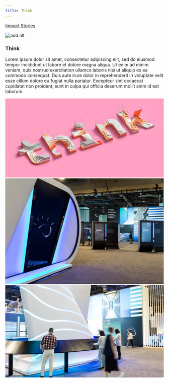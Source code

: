 ```yaml
---
title: Think
---
```


<column lg="16">

[Impact Stories](/impact)

</column>

<img alt="add alt" src="./images/Impact_1.png">

<grid background="gray-10">
<column md="2" lg="4">

### Think

</column>

<column md="6" lg="8">

<p size="md">Lorem ipsum dolor sit amet, consectetur adipiscing elit, sed do eiusmod tempor incididunt ut labore et dolore magna aliqua. Ut enim ad minim veniam, quis nostrud exercitation ullamco laboris nisi ut aliquip ex ea commodo consequat. Duis aute irure dolor in reprehenderit in voluptate velit esse cillum dolore eu fugiat nulla pariatur. Excepteur sint occaecat cupidatat non proident, sunt in culpa qui officia deserunt mollit anim id est laborum.</p>

<icon name="ArrowDown32"></icon>

</column>
</grid>

<grid background="gray-10">
<column lg="12" offset_lg="4">

<img alt="Think on a pink background." src="images/Impact_2.png">

</column>
<column md="5" lg="8" offset_lg="4">

<img alt="Watson!" src="images/Impact_3.png">

</column>
<column md="3" lg="4">

<img alt="picutre!" src="images/Impact_4.png">

</column>
</grid>
